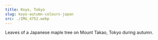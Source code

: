 ```yaml
---
title: Koyo, Tokyo
slug: koyo-autumn-colours-japan
src: ./IMG_4752.webp
---
```


Leaves of a Japanese maple tree on Mount Takao, Tokyo during autumn.
